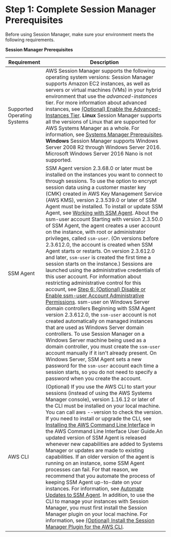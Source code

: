 # Step 1: Complete Session Manager Prerequisites<a name="session-manager-prerequisites"></a>

Before using Session Manager, make sure your environment meets the following requirements\.


**Session Manager Prerequisites**  

| Requirement | Description | 
| --- | --- | 
|  Supported Operating Systems  |  AWS Session Manager supports the following operating system versions:  Session Manager supports Amazon EC2 instances, as well as servers or virtual machines \(VMs\) in your hybrid environment that use the *advanced\-instances* tier\. For more information about advanced instances, see [\(Optional\) Enable the Advanced\-Instances Tier](systems-manager-managedinstances-advanced.md)\.  **Linux** Session Manager supports all the versions of Linux that are supported for AWS Systems Manager as a whole\. For information, see [Systems Manager Prerequisites](systems-manager-prereqs.md)\. **Windows** Session Manager supports Windows Server 2008 R2 through Windows Server 2016\.  Microsoft Windows Server 2016 Nano is not supported\.   | 
|  SSM Agent  |  SSM Agent version 2\.3\.68\.0 or later must be installed on the instances you want to connect to through sessions\. To use the option to encrypt session data using a customer master key \(CMK\) created in AWS Key Management Service \(AWS KMS\), version 2\.3\.539\.0 or later of SSM Agent must be installed\.  To install or update SSM Agent, see [Working with SSM Agent](ssm-agent.md)\.  About the ssm\-user account Starting with version 2\.3\.50\.0 of SSM Agent, the agent creates a user account on the instance, with root or administrator privileges, called `ssm-user`\. \(On versions before 2\.3\.612\.0, the account is created when SSM Agent starts or restarts\. On version 2\.3\.612\.0 and later, `ssm-user` is created the first time a session starts on the instance\.\) Sessions are launched using the administrative credentials of this user account\. For information about restricting administrative control for this account, see [Step 6: \(Optional\) Disable or Enable ssm\-user Account Administrative Permissions](session-manager-getting-started-ssm-user-permissions.md)\.   ssm\-user on Windows Server domain controllers Beginning with SSM Agent version 2\.3\.612\.0, the `ssm-user` account is not created automatically on managed instances that are used as Windows Server domain controllers\. To use Session Manager on a Windows Server machine being used as a domain controller, you must create the `ssm-user` account manually if it isn't already present\. On Windows Server, SSM Agent sets a new password for the `ssm-user` account each time a session starts, so you do not need to specify a password when you create the account\.   | 
|  AWS CLI  |  \(Optional\) If you use the AWS CLI to start your sessions \(instead of using the AWS Systems Manager console\), version 1\.16\.12 or later of the CLI must be installed on your local machine\. You can call aws \-\-version to check the version\. If you need to install or upgrade the CLI, see [Installing the AWS Command Line Interface](https://docs.aws.amazon.com/cli/latest/userguide/installing.html) in the AWS Command Line Interface User Guide\.An updated version of SSM Agent is released whenever new capabilities are added to Systems Manager or updates are made to existing capabilities\. If an older version of the agent is running on an instance, some SSM Agent processes can fail\. For that reason, we recommend that you automate the process of keeping SSM Agent up\-to\-date on your instances\. For information, see [Automate Updates to SSM Agent](ssm-agent-automatic-updates.md)\. In addition, to use the CLI to manage your instances with Session Manager, you must first install the Session Manager plugin on your local machine\. For information, see [\(Optional\) Install the Session Manager Plugin for the AWS CLI](session-manager-working-with-install-plugin.md)\.  | 